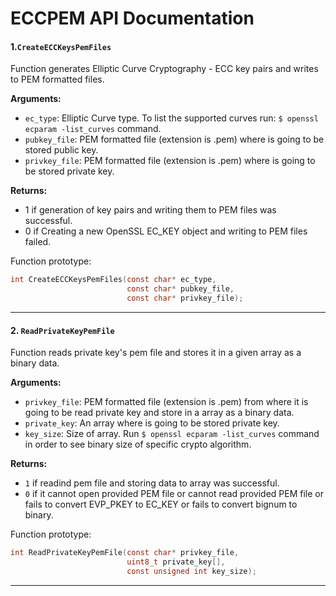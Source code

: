 # ECCPEM API Documentation

#### 1.`CreateECCKeysPemFiles`
Function generates Elliptic Curve Cryptography - ECC key pairs and writes to PEM formatted files.

**Arguments:**
- `ec_type`: Elliptic Curve type. To list the supported curves run:
             `$ openssl ecparam -list_curves` command.
- `pubkey_file`: PEM formatted file (extension is .pem) where is going to be
                 stored public key.
- `privkey_file`: PEM formatted file (extension is .pem) where is going to be
                  stored private key.

**Returns:**
- 1 if generation of key pairs and writing them to PEM files was successful.
- 0 if Creating a new OpenSSL EC_KEY object and writing to PEM files failed.


Function prototype:

```c
int CreateECCKeysPemFiles(const char* ec_type,
                          const char* pubkey_file,
                          const char* privkey_file);
```

---




#### 2. `ReadPrivateKeyPemFile`
Function reads private key's pem file and stores it in a given array as a binary data.


**Arguments:**
- `privkey_file`: PEM formatted file (extension is .pem) from where it is going
                  to be read private key and store in a array as a binary data.
- `private_key`: An array where is going to be stored private key.
- `key_size`: Size of array. Run `$ openssl ecparam -list_curves` command in
              order to see binary size of specific crypto algorithm.


**Returns:**
- `1` if readind pem file and storing data to array was successful.
- `0` if it cannot open provided PEM file or cannot read provided PEM file
      or fails to convert EVP_PKEY to EC_KEY or fails to convert bignum to
      binary.

Function prototype:
```c
int ReadPrivateKeyPemFile(const char* privkey_file,
                          uint8_t private_key[],
                          const unsigned int key_size);
```

---


